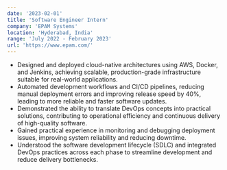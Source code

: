 ```yaml
---
date: '2023-02-01'
title: 'Software Engineer Intern'
company: 'EPAM Systems'
location: 'Hyderabad, India'
range: 'July 2022 - February 2023'
url: 'https://www.epam.com/'
---
```


- Designed and deployed cloud-native architectures using AWS, Docker, and Jenkins, achieving scalable, production-grade infrastructure suitable for real-world applications.
- Automated development workflows and CI/CD pipelines, reducing manual deployment errors and improving release speed by 40%, leading to more reliable and faster software updates.
- Demonstrated the ability to translate DevOps concepts into practical solutions, contributing to operational efficiency and continuous delivery of high-quality software.
- Gained practical experience in monitoring and debugging deployment issues, improving system reliability and reducing downtime.
- Understood the software development lifecycle (SDLC) and integrated DevOps practices across each phase to streamline development and reduce delivery bottlenecks.
